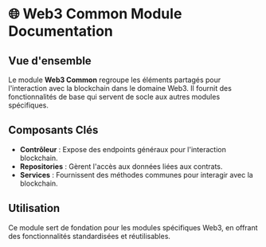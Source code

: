 # 🌐 Web3 Common Module Documentation

## Vue d'ensemble
Le module **Web3 Common** regroupe les éléments partagés pour l'interaction avec la blockchain dans le domaine Web3. Il fournit des fonctionnalités de base qui servent de socle aux autres modules spécifiques.

## Composants Clés
- **Contrôleur** : Expose des endpoints généraux pour l'interaction blockchain.
- **Repositories** : Gèrent l'accès aux données liées aux contrats.
- **Services** : Fournissent des méthodes communes pour interagir avec la blockchain.

## Utilisation
Ce module sert de fondation pour les modules spécifiques Web3, en offrant des fonctionnalités standardisées et réutilisables.

